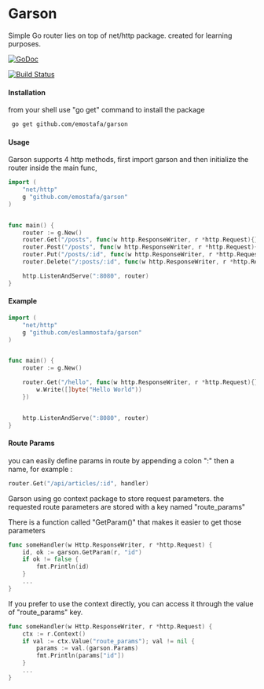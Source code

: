 # Garson

Simple Go router lies on top of net/http package. created for learning purposes.

[![GoDoc](https://godoc.org/github.com/emostafa/garson?status.svg)](https://godoc.org/github.com/emostafa/garson)

[![Build Status](https://travis-ci.org/emostafa/garson.svg?branch=master)](https://travis-ci.org/emostafa/garson)

#### Installation

from your shell use "go get" command to install the package

```bash
 go get github.com/emostafa/garson
```

#### Usage

Garson supports 4 http methods, 
first import garson and then initialize the router inside the main func,

```go
import (
    "net/http"
    g "github.com/emostafa/garson"
)


func main() {
    router := g.New()
    router.Get("/posts", func(w http.ResponseWriter, r *http.Request){})
    router.Post("/posts", func(w http.ResponseWriter, r *http.Request){})
    router.Put("/posts/:id", func(w http.ResponseWriter, r *http.Request){})
    router.Delete("/:posts/:id", func(w http.ResponseWriter, r *http.Request){})

    http.ListenAndServe(":8080", router)
}
```

#### Example

```go
import (
    "net/http"
    g "github.com/eslammostafa/garson"
)


func main() {
    router := g.New()

    router.Get("/hello", func(w http.ResponseWriter, r *http.Request){}
        w.Write([]byte("Hello World"))
    })


    http.ListenAndServe(":8080", router)
}
```

#### Route Params

you can easily define params in route by appending a colon ":" then a name,
for example :

```go
router.Get("/api/articles/:id", handler)
```
Garson using go context package to store request parameters.
the requested route parameters are stored with a key named "route_params"

There is a function called "GetParam()" that makes it easier to get those parameters

```go
func someHandler(w Http.ResponseWriter, r *http.Request) {
	id, ok := garson.GetParam(r, "id")
    if ok != false {
		fmt.Println(id)
    }
	...
}
```

If you prefer to use the context directly, you can access it through the value
of "route_params" key.

```go
func someHandler(w Http.ResponseWriter, r *http.Request) {
	ctx := r.Context()
	if val := ctx.Value("route_params"); val != nil {
		params := val.(garson.Params)
		fmt.Println(params["id"])
	}
	...
}
```
